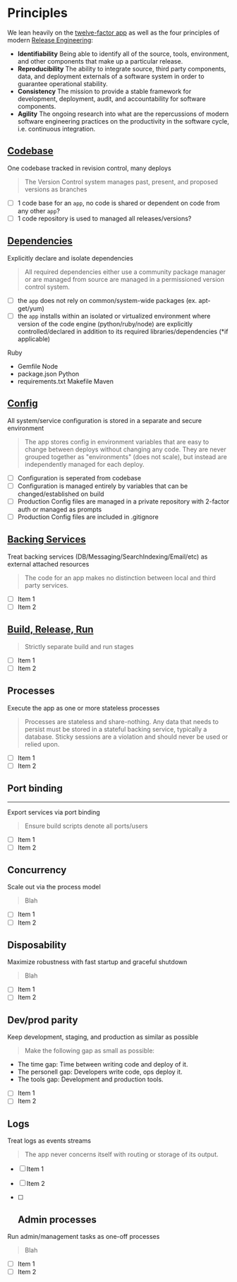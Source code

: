 # Principles

We lean heavily on the [twelve-factor app](http://12factor.net) as well as the
four principles of modern [Release Engineering](https://en.wikipedia.org/wiki/Release_engineering):

* **Identifiability** Being able to identify all of the source, tools, environment, and other components that make up a particular release.
* **Reproducibility** The ability to integrate source, third party components, data, and deployment externals of a software system in order to guarantee operational stability.
* **Consistency** The mission to provide a stable framework for development, deployment, audit, and accountability for software components.
* **Agility** The ongoing research into what are the repercussions of modern software engineering practices on the productivity in the software cycle, i.e. continuous integration.

## [Codebase](http://12factor.net/codebase)
One codebase tracked in revision control, many deploys
> The Version Control system manages past, present, and proposed versions as branches
- [ ] 1 code base for an `app`, no code is shared or dependent on code from any other `app`?
- [ ] 1 code repository is used to managed all releases/versions?

## [Dependencies](http://12factor.net/dependencies)
Explicitly declare and isolate dependencies
> All required dependencies either use a community package manager or are managed from source are managed in a permissioned version control system.
- [ ] the `app` does not rely on common/system-wide packages (ex. apt-get/yum)
- [ ] the `app` installs within an isolated or virtualized environment where version of the code engine (python/ruby/node) are explicitly controlled/declared in addition to its required libraries/dependencies (*if applicable)

Ruby
* Gemfile
Node
* package.json
Python
* requirements.txt
Makefile
Maven


## [Config](http://12factor.net/config)
All system/service configuration is stored in a separate and secure environment
> The app stores config in environment variables that are easy to change between
deploys without changing any code. They are never grouped together as
 "environments" (does not scale), but instead are independently managed
for each deploy.
- [ ] Configuration is seperated from codebase
- [ ] Configuration is managed entirely by variables that can be changed/established on build
- [ ] Production Config files are managed in a private repository with 2-factor auth or managed as prompts
- [ ] Production Config files are included in .gitignore

## [Backing Services](http://12factor.net/backing-services)
Treat backing services (DB/Messaging/SearchIndexing/Email/etc) as external attached resources
> The code for an app makes no distinction between local and third party services.
- [ ] Item 1
- [ ] Item 2

## [Build, Release, Run](http://12factor.net/build-release-run)
> Strictly separate build and run stages
- [ ] Item 1
- [ ] Item 2

## Processes
Execute the app as one or more stateless processes
> Processes are stateless and share-nothing. Any data that needs to persist must
be stored in a stateful backing service, typically a database.
Sticky sessions are a violation and should never be used or relied upon.
- [ ] Item 1
- [ ] Item 2

## Port binding
-----------------
Export services via port binding
> Ensure build scripts denote all ports/users
- [ ] Item 1
- [ ] Item 2

## Concurrency
Scale out via the process model
> Blah
- [ ] Item 1
- [ ] Item 2

## Disposability
Maximize robustness with fast startup and graceful shutdown
> Blah
- [ ] Item 1
- [ ] Item 2

## Dev/prod parity
Keep development, staging, and production as similar as possible

> Make the following gap as small as possible:
* The time gap: Time between writing code and deploy of it.
* The personell gap: Developers write code, ops deploy it.
* The tools gap: Development and production tools.
- [ ] Item 1
- [ ] Item 2

## Logs
Treat logs as events streams
> The app never concerns itself with routing or storage of its output.
- [ ] Item 1
- [ ] Item 2

- [ ] ## Admin processes
Run admin/management tasks as one-off processes
> Blah
- [ ] Item 1
- [ ] Item 2
